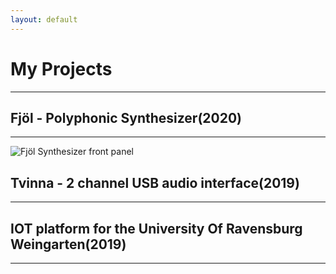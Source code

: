 ```yaml
---
layout: default
---
```

# __My Projects__

<hr> 

## __Fjöl - Polyphonic Synthesizer(2020)__
---
![Fjöl Synthesizer front panel](/assets/img/fjöl.png "Fjöl synthesizer front panel")

## __Tvinna - 2 channel USB audio interface(2019)__
---


## __IOT platform for the University Of Ravensburg Weingarten(2019)__
---
